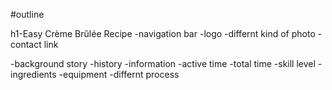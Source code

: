 #outline

h1-Easy Crème Brûlée Recipe
<site>
-navigation bar 
-logo
-differnt kind of photo
-contact link

<recipe>
 -background story
    -history
 -information
   -active time
   -total time
   -skill level
 -ingredients
 -equipment
 -differnt process


